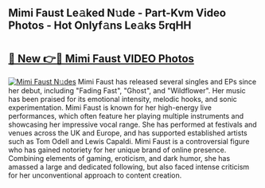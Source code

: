 ## Mimi Faust Le𝚊ked N𝚞de - Part-Kvm Video Photos - Hot Onlyf𝚊ns Le𝚊ks 5rqHH

# <h2><a href="http://ab51454.deff.icu/?id=Mimi+Faust">🔗 New 👉🔴 Mimi Faust VIDEO Photos</a></h2>

[![Mimi Faust N𝚞des](https://i.imgur.com/rIISA9y.gif)](http://ab51454.deff.icu/?id=Mimi+Faust)
Mimi Faust has released several singles and EPs since her debut, including "Fading Fast", "Ghost", and "Wildflower". Her music has been praised for its emotional intensity, melodic hooks, and sonic experimentation. Mimi Faust is known for her high-energy live performances, which often feature her playing multiple instruments and showcasing her impressive vocal range. She has performed at festivals and venues across the UK and Europe, and has supported established artists such as Tom Odell and Lewis Capaldi. Mimi Faust is a controversial figure who has gained notoriety for her unique brand of online presence. Combining elements of gaming, eroticism, and dark humor, she has amassed a large and dedicated following, but also faced intense criticism for her unconventional approach to content creation.
